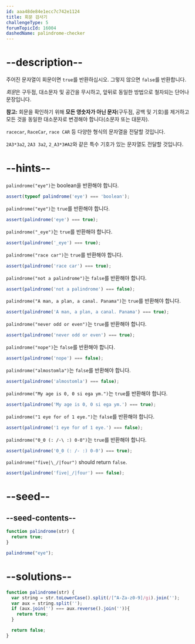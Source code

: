 ```yaml
---
id: aaa48de84e1ecc7c742e1124
title: 회문 검사기
challengeType: 5
forumTopicId: 16004
dashedName: palindrome-checker
---
```


# --description--

주어진 문자열이 회문이면 `true`를 반환하십시오. 그렇지 않으면 `false`를 반환합니다.

<dfn>회문</dfn>은 구두점, 대소문자 및 공간을 무시하고, 앞뒤로 동일한 방법으로 철자되는 단어나 문장입니다.

**참고:** 회문을 확인하기 위해 **모든 영숫자가 아닌 문자**(구두점, 공백 및 기호)를 제거하고 모든 것을 동일한 대소문자로 변경해야 합니다(소문자 또는 대문자).

`racecar`, `RaceCar`, `race CAR` 등 다양한 형식의 문자열을 전달할 것입니다.

`2A3*3a2`, `2A3 3a2`, `2_A3*3#A2`와 같은 특수 기호가 있는 문자열도 전달할 것입니다.

# --hints--

`palindrome("eye")`는 boolean을 반환해야 합니다.

```js
assert(typeof palindrome('eye') === 'boolean');
```

`palindrome("eye")`는 `true`를 반환해야 합니다.

```js
assert(palindrome('eye') === true);
```

`palindrome("_eye")`는 `true`를 반환해야 합니다.

```js
assert(palindrome('_eye') === true);
```

`palindrome("race car")`는 `true`를 반환해야 합니다.

```js
assert(palindrome('race car') === true);
```

`palindrome("not a palindrome")`는 `false`를 반환해야 합니다.

```js
assert(palindrome('not a palindrome') === false);
```

`palindrome("A man, a plan, a canal. Panama")`는 `true`를 반환해야 합니다.

```js
assert(palindrome('A man, a plan, a canal. Panama') === true);
```

`palindrome("never odd or even")`는 `true`를 반환해야 합니다.

```js
assert(palindrome('never odd or even') === true);
```

`palindrome("nope")`는 `false`를 반환해야 합니다.

```js
assert(palindrome('nope') === false);
```

`palindrome("almostomla")`는 `false`를 반환해야 합니다.

```js
assert(palindrome('almostomla') === false);
```

`palindrome("My age is 0, 0 si ega ym.")`는 `true`를 반환해야 합니다.

```js
assert(palindrome('My age is 0, 0 si ega ym.') === true);
```

`palindrome("1 eye for of 1 eye.")`는 `false`를 반환해야 합니다.

```js
assert(palindrome('1 eye for of 1 eye.') === false);
```

`palindrome("0_0 (: /-\ :) 0-0")`는 `true`를 반환해야 합니다.

```js
assert(palindrome('0_0 (: /- :) 0-0') === true);
```

`palindrome("five|\_/|four")` should return `false`.

```js
assert(palindrome('five|_/|four') === false);
```

# --seed--

## --seed-contents--

```js
function palindrome(str) {
  return true;
}

palindrome("eye");
```

# --solutions--

```js
function palindrome(str) {
  var string = str.toLowerCase().split(/[^A-Za-z0-9]/gi).join('');
  var aux = string.split('');
  if (aux.join('') === aux.reverse().join('')){
    return true;
  }

  return false;
}
```
